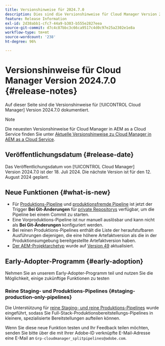 ```yaml
---
title: Versionshinweise für 2024.7.0
description: Dies sind die Versionshinweise für Cloud Manager Version 2024.7.0.
feature: Release Information
exl-id: 2d38abb1-cfc7-44a9-b303-b555e2827eea
source-git-commit: d7c4c87bbc3c66ca9517c4d0c97e25a2302e1e8a
workflow-type: tm+mt
source-wordcount: '238'
ht-degree: 96%

---
```



# Versionshinweise für Cloud Manager Version 2024.7.0 {#release-notes}

Auf dieser Seite sind die Versionshinweise für [!UICONTROL Cloud Manager] Version 2024.7.0 dokumentiert.

>[!NOTE]
>
>Die neuesten Versionshinweise für Cloud Manager in AEM as a Cloud Service finden Sie unter [Aktuelle Versionshinweise zu Cloud Manager in AEM as a Cloud Service](https://experienceleague.adobe.com/docs/experience-manager-cloud-service/content/implementing/using-cloud-manager/release-notes-cloud-manager/release-notes-cm-current.html?lang=de).

## Veröffentlichungsdatum {#release-date}

Das Veröffentlichungsdatum von [!UICONTROL Cloud Manager] Version 2024.7.0 ist der 18. Juli 2024. Die nächste Version ist für den 12. August 2024 geplant.

## Neue Funktionen {#what-is-new}

* Für [Produktions-Pipeline](/help/using/production-pipelines.md#adding-production-pipeline) und [produktionsfremde Pipeline](/help/using/non-production-pipelines.md#adding-non-production-pipeline) ist jetzt der Trigger **Bei Git-Änderungen** für [private Repositorys](/help/managing-code/private-repositories.md) verfügbar, um die Pipeline bei einem Commit zu starten.
* Eine Vorproduktions-Pipeline ist nur manuell auslösbar und kann nicht als **Bei Git-Änderungen** konfiguriert werden.
* Bei reinen Produktions-Pipelines enthält die Liste der heraufstufbaren Ausführungen diejenigen, die eine höhere Artefaktversion als die in der Produktionsumgebung bereitgestellte Artefaktversion haben.
* [Der AEM-Projektarchetyp](https://experienceleague.adobe.com/docs/experience-manager-core-components/using/developing/archetype/overview.html?lang=de) wurde auf [Version 49](https://github.com/adobe/aem-project-archetype/tree/aem-project-archetype-49) aktualisiert.


## Early-Adopter-Programm {#early-adoption}

Nehmen Sie an unserem Early-Adopter-Programm teil und nutzen Sie die Möglichkeit, einige zukünftige Funktionen zu testen

### Reine Staging- und Produktions-Pipelines {#staging-production-only-pipelines}

Die Unterstützung für [reine Staging- und reine Produktions-Pipelines](/help/using/stage-prod-only.md) wurde eingeführt, sodass Sie Full-Stack-Produktionsbereitstellungs-Pipelines in kleinere, spezialisierte Bereitstellungen aufteilen können.

Wenn Sie diese neue Funktion testen und Ihr Feedback teilen möchten, senden Sie bitte über die mit Ihrer Adobe-ID verknüpfte E-Mail-Adresse eine E-Mail an `Grp-cloudmanager_splitpipelines@adobe.com`.
